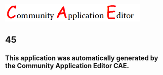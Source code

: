 ![CAE](https://github.com/CAETESTRWTH/CAE-Deployment-Temp/blob/master/img/logo.png)  

45
===================


This application was automatically generated by the Community Application Editor CAE.  
---------------
